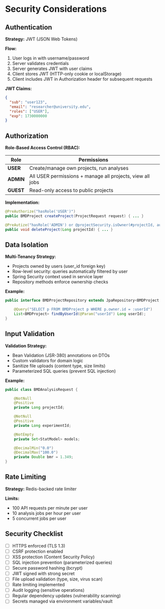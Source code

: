 # Security Considerations

## Authentication

**Strategy:** JWT (JSON Web Tokens)

**Flow:**
1. User logs in with username/password
2. Server validates credentials
3. Server generates JWT with user claims
4. Client stores JWT (HTTP-only cookie or localStorage)
5. Client includes JWT in Authorization header for subsequent requests

**JWT Claims:**
```json
{
  "sub": "user123",
  "email": "researcher@university.edu",
  "roles": ["USER"],
  "exp": 1730000000
}
```

## Authorization

**Role-Based Access Control (RBAC):**

| Role | Permissions |
|------|-------------|
| **USER** | Create/manage own projects, run analyses |
| **ADMIN** | All USER permissions + manage all projects, view all jobs |
| **GUEST** | Read-only access to public projects |

**Implementation:**
```java
@PreAuthorize("hasRole('USER')")
public BMDProject createProject(ProjectRequest request) { ... }

@PreAutize("hasRole('ADMIN') or @projectSecurity.isOwner(#projectId, authentication)")
public void deleteProject(Long projectId) { ... }
```

## Data Isolation

**Multi-Tenancy Strategy:**
- Projects owned by users (user_id foreign key)
- Row-level security: queries automatically filtered by user
- Spring Security context used in service layer
- Repository methods enforce ownership checks

**Example:**
```java
public interface BMDProjectRepository extends JpaRepository<BMDProject, Long> {

    @Query("SELECT p FROM BMDProject p WHERE p.owner.id = :userId")
    List<BMDProject> findByUserId(@Param("userId") Long userId);
}
```

## Input Validation

**Validation Strategy:**
- Bean Validation (JSR-380) annotations on DTOs
- Custom validators for domain logic
- Sanitize file uploads (content type, size limits)
- Parameterized SQL queries (prevent SQL injection)

**Example:**
```java
public class BMDAnalysisRequest {

    @NotNull
    @Positive
    private Long projectId;

    @NotNull
    @Positive
    private Long experimentId;

    @NotEmpty
    private Set<StatModel> models;

    @DecimalMin("0.0")
    @DecimalMax("100.0")
    private Double bmr = 1.349;
}
```

## Rate Limiting

**Strategy:** Redis-backed rate limiter

**Limits:**
- 100 API requests per minute per user
- 10 analysis jobs per hour per user
- 5 concurrent jobs per user

## Security Checklist

- [ ] HTTPS enforced (TLS 1.3)
- [ ] CSRF protection enabled
- [ ] XSS protection (Content Security Policy)
- [ ] SQL injection prevention (parameterized queries)
- [ ] Secure password hashing (bcrypt)
- [ ] JWT signed with strong secret
- [ ] File upload validation (type, size, virus scan)
- [ ] Rate limiting implemented
- [ ] Audit logging (sensitive operations)
- [ ] Regular dependency updates (vulnerability scanning)
- [ ] Secrets managed via environment variables/vault
